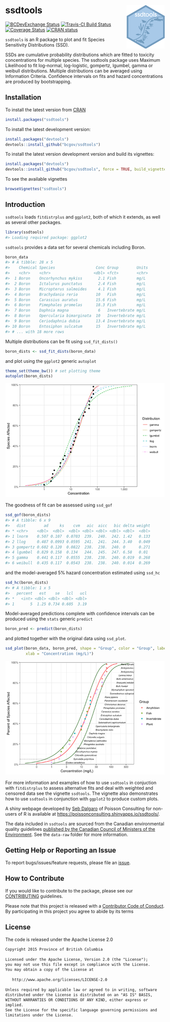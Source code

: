 
<!-- README.md is generated from README.Rmd. Please edit that file -->

# ssdtools <img src="man/figures/logo.png" align="right" />

[![BCDevExchange
Status](https://assets.bcdevexchange.org/images/badges/exploration.svg)](https://github.com/BCDevExchange/docs/blob/master/discussion/projectstates.md)
[![Travis-CI Build
Status](https://travis-ci.org/bcgov/ssdtools.svg?branch=master)](https://travis-ci.org/bcgov/ssdtools)
[![Coverage
Status](https://img.shields.io/codecov/c/github/bcgov/ssdtools/master.svg)](https://codecov.io/github/bcgov/ssdtools?branch=master)
[![CRAN
status](https://www.r-pkg.org/badges/version/ssdtools)](https://cran.r-project.org/package=ssdtools)

`ssdtools` is an R package to plot and fit Species Sensitivity
Distributions (SSD).

SSDs are cumulative probability distributions which are fitted to
toxicity concentrations for multiple species. The ssdtools package uses
Maximum Likelihood to fit log-normal, log-logistic, gompertz, lgumbel,
gamma or weibull distributions. Multiple distributions can be averaged
using Information Criteria. Confidence intervals on fits and hazard
concentrations are produced by bootstrapping.

## Installation

To install the latest version from
[CRAN](https://CRAN.R-project.org/package=ssdtools)

``` r
install.packages("ssdtools")
```

To install the latest development version:

``` r
install.packages("devtools")
devtools::install_github("bcgov/ssdtools")
```

To install the latest version development version and build its
vignettes:

``` r
install.packages("devtools")
devtools::install_github("bcgov/ssdtools", force = TRUE, build_vignettes = TRUE)
```

To see the available vignettes

``` r
browseVignettes("ssdtools")
```

## Introduction

`ssdtools` loads `fitdistrplus` and `ggplot2`, both of which it extends,
as well as several other packages.

``` r
library(ssdtools)
#> Loading required package: ggplot2
```

`ssdtools` provides a data set for several chemicals including Boron.

``` r
boron_data
#> # A tibble: 28 x 5
#>    Chemical Species                  Conc Group        Units
#>    <chr>    <chr>                   <dbl> <fct>        <chr>
#>  1 Boron    Oncorhynchus mykiss       2.1 Fish         mg/L 
#>  2 Boron    Ictalurus punctatus       2.4 Fish         mg/L 
#>  3 Boron    Micropterus salmoides     4.1 Fish         mg/L 
#>  4 Boron    Brachydanio rerio        10   Fish         mg/L 
#>  5 Boron    Carassius auratus        15.6 Fish         mg/L 
#>  6 Boron    Pimephales promelas      18.3 Fish         mg/L 
#>  7 Boron    Daphnia magna             6   Invertebrate mg/L 
#>  8 Boron    Opercularia bimarginata  10   Invertebrate mg/L 
#>  9 Boron    Ceriodaphnia dubia       13.4 Invertebrate mg/L 
#> 10 Boron    Entosiphon sulcatum      15   Invertebrate mg/L 
#> # ... with 18 more rows
```

Multiple distributions can be fit using `ssd_fit_dists()`

``` r
boron_dists <- ssd_fit_dists(boron_data)
```

and plot using the `ggplot2` generic `autoplot`

``` r
theme_set(theme_bw()) # set plotting theme
autoplot(boron_dists)
```

![](man/figures/README-unnamed-chunk-8-1.png)<!-- -->

The goodness of fit can be assessed using `ssd_gof`

``` r
ssd_gof(boron_dists)
#> # A tibble: 6 x 9
#>   dist        ad     ks    cvm   aic  aicc   bic delta weight
#> * <chr>    <dbl>  <dbl>  <dbl> <dbl> <dbl> <dbl> <dbl>  <dbl>
#> 1 lnorm    0.507 0.107  0.0703  239.  240.  242. 1.42   0.133
#> 2 llog     0.487 0.0993 0.0595  241.  241.  244. 3.40   0.049
#> 3 gompertz 0.602 0.120  0.0822  238.  238.  240. 0      0.271
#> 4 lgumbel  0.829 0.158  0.134   244.  245.  247. 6.58   0.01 
#> 5 gamma    0.441 0.117  0.0555  238.  238.  240. 0.019  0.268
#> 6 weibull  0.435 0.117  0.0543  238.  238.  240. 0.014  0.269
```

and the model-averaged 5% hazard concentration estimated using `ssd_hc`

``` r
ssd_hc(boron_dists)
#> # A tibble: 1 x 5
#>   percent   est    se   lcl   ucl
#> *   <int> <dbl> <dbl> <dbl> <dbl>
#> 1       5  1.25 0.734 0.605  3.19
```

Model-averaged predictions complete with confidence intervals can be
produced using the `stats` generic `predict`

``` r
boron_pred <- predict(boron_dists)
```

and plotted together with the original data using
`ssd_plot`.

``` r
ssd_plot(boron_data, boron_pred, shape = "Group", color = "Group", label = "Species",
         xlab = "Concentration (mg/L)")
```

![](man/figures/README-unnamed-chunk-12-1.png)<!-- -->

For more information and examples of how to use `ssdtools` in conjuction
with `fitdistrplus` to assess alternative fits and deal with weighted
and censored data see the vignette `ssdtools`. The vignette also
demonstrates how to use `ssdtools` in conjunction with `ggplot2` to
produce custom plots.

A shiny webpage developed by [Seb
Dalgaro](https://github.com/sebdalgarno) of Poisson Consulting for
non-users of R is available at
<https://poissonconsulting.shinyapps.io/ssdtools/>.

The data included in `ssdtools` are sourced from the Canadian
environmental quality guidelines [published by the Canadian Council of
Ministers of the Environment](http://ceqg-rcqe.ccme.ca/en/index.html).
See the `data-raw` folder for more information.

## Getting Help or Reporting an Issue

To report bugs/issues/feature requests, please file an
[issue](https://github.com/bcgov/ssdtools/issues/).

## How to Contribute

If you would like to contribute to the package, please see our
[CONTRIBUTING](CONTRIBUTING.md) guidelines.

Please note that this project is released with a [Contributor Code of
Conduct](CODE_OF_CONDUCT.md). By participating in this project you agree
to abide by its terms

## License

The code is released under the Apache License 2.0

    Copyright 2015 Province of British Columbia
    
    Licensed under the Apache License, Version 2.0 (the "License");
    you may not use this file except in compliance with the License.
    You may obtain a copy of the License at 
    
       http://www.apache.org/licenses/LICENSE-2.0
    
    Unless required by applicable law or agreed to in writing, software
    distributed under the License is distributed on an "AS IS" BASIS,
    WITHOUT WARRANTIES OR CONDITIONS OF ANY KIND, either express or implied.
    See the License for the specific language governing permissions and
    limitations under the License.
